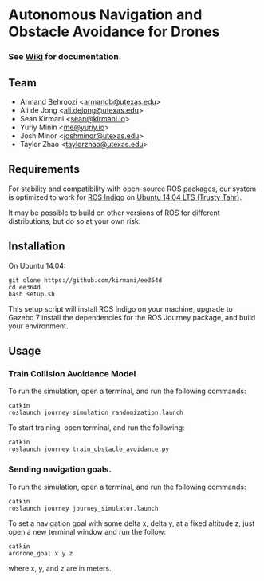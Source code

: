 # Autonomous Navigation and Obstacle Avoidance for Drones

### See [Wiki](https://github.com/kirmani/ee364d/wiki) for documentation.

## Team

- Armand Behroozi <<armandb@utexas.edu>>
- Ali de Jong <<ali.dejong@utexas.edu>>
- Sean Kirmani <<sean@kirmani.io>>
- Yuriy Minin <<me@yuriy.io>>
- Josh Minor <<joshminor@utexas.edu>>
- Taylor Zhao <<taylorzhao@utexas.edu>>

## Requirements

For stability and compatibility with open-source ROS packages, our system is
optimized to work for [ROS Indigo](http://wiki.ros.org/indigo) on
[Ubuntu 14.04 LTS (Trusty Tahr)](http://releases.ubuntu.com/14.04/).

It may be possible to build on other versions of ROS for different
distributions, but do so at your own risk.

## Installation

On Ubuntu 14.04:

```
git clone https://github.com/kirmani/ee364d
cd ee364d
bash setup.sh
```

This setup script will install ROS Indigo on your machine, upgrade to Gazebo 7
install the dependencies for the ROS Journey package, and build your
environment.

## Usage

### Train Collision Avoidance Model

To run the simulation, open a terminal, and run the following commands:

```
catkin
roslaunch journey simulation_randomization.launch
```

To start training, open terminal, and run the following:

```
catkin
roslaunch journey train_obstacle_avoidance.py
```

### Sending navigation goals.

To run the simulation, open a terminal, and run the following commands:

```
catkin
roslaunch journey journey_simulator.launch
```

To set a navigation goal with some delta x, delta y, at a fixed altitude z,
just open a new terminal window and run the follow:

```
catkin
ardrone_goal x y z
```

where x, y, and z are in meters.
